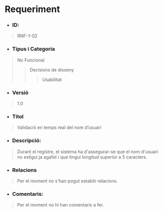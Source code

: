 # **Requeriment**

- ### **ID:**  
> RNF-1-02  

- ### **Tipus i Categoria**  
> No Funcional
>> Decisions de disseny 
>>> Usabilitat  

- ### **Versió**  
> 1.0  

- ### **Títol**  
> Validació en temps real del nom d’usuari  

- ### **Descripció:**  
> Durant el registre, el sistema ha d'assegurar-se que el nom d'usuari no estigui ja agafat i que tingui longitud superior a 5 caracters.  

- ### **Relacions**  
>  Per el moment no s'han pogut establir relacions. 

- ### **Comentaris:** 
> Per el moment no hi han comentaris a fer. 
